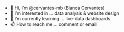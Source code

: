 - 👋 Hi, I’m @cervantes-mb (Bianca Cervantes)
- 👀 I’m interested in ... data analysis & website design
- 🌱 I’m currently learning ... live-data dashboards
- 📫 How to reach me ... comment or email

<!---
cervantes-mb/cervantes-mb is a ✨ special ✨ repository because its `README.md` (this file) appears on your GitHub profile.
You can click the Preview link to take a look at your changes.
--->
